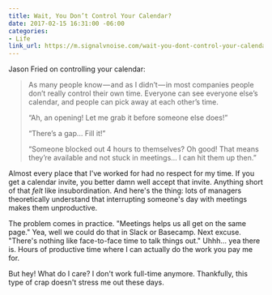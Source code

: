 ```yaml
---
title: Wait, You Don’t Control Your Calendar?
date: 2017-02-15 16:31:00 -06:00
categories:
- Life
link_url: https://m.signalvnoise.com/wait-you-dont-control-your-calendar-3a40f8f642fe
---
```


Jason Fried on controlling your calendar:

> As many people know — and as I didn’t — in most companies people don’t really control their own time. Everyone can see everyone else’s calendar, and people can pick away at each other’s time.
>
> “Ah, an opening! Let me grab it before someone else does!”
>
> “There’s a gap… Fill it!”
>
> “Someone blocked out 4 hours to themselves? Oh good! That means they’re available and not stuck in meetings… I can hit them up then.”

Almost every place that I've worked for had no respect for my time. If you get a calendar invite, you better damn well accept that invite. Anything short of that *felt* like insubordination. And here's the thing: lots of managers theoretically understand that interrupting someone's day with meetings makes them unproductive.

The problem comes in practice. "Meetings helps us all get on the same page." Yea, well we could do that in Slack or Basecamp. Next excuse. "There's nothing like face-to-face time to talk things out." Uhhh… yea there is. Hours of productive time where I can actually do the work you pay me for.

But hey! What do I care? I don't work full-time anymore. Thankfully, this type of crap doesn't stress me out these days.
